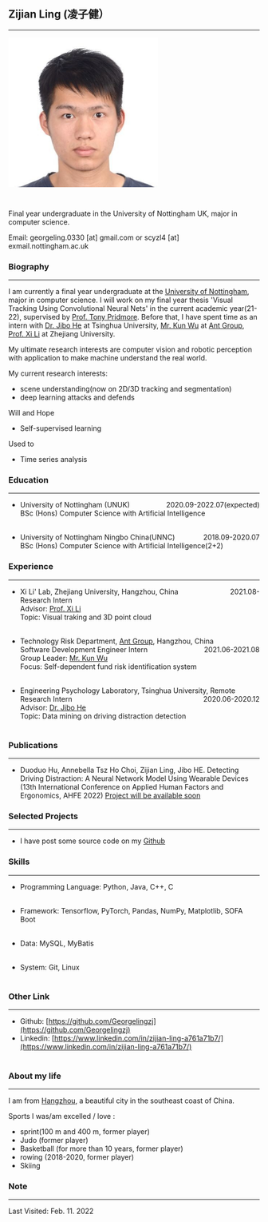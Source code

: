 ## Zijian Ling (凌子健）
------------------------------------------------------

<div style="height:330px;">
<img width="300" height="300" src="./data/self.jpg" style="float:left;" /><span style="float:left"></span></div>


Final year undergraduate in the University of Nottingham UK, major in computer science.


Email: georgeling.0330 [at] gmail.com or scyzl4 [at] exmail.nottingham.ac.uk


### Biography
---------------------------------
I am currently a final year undergraduate at the [University of Nottingham](https://www.nottingham.ac.uk), major in computer science. I will work on my final year thesis 'Visual Tracking Using Convolutional Neural Nets' in the current academic year(21-22), supervised by [Prof. Tony Pridmore](https://www.nottingham.ac.uk/computerscience/people/tony.pridmore). Before that, I have spent time as an intern with [Dr. Jibo He](https://www.psych.tsinghua.edu.cn/xlxxen/info/1071/1099.htm) at Tsinghua University, [Mr. Kun Wu](https://www.linkedin.com/in/kskywu/) at [Ant Group](https://www.antgroup.com/en), [Prof. Xi Li](https://person.zju.edu.cn/en/xilics) at Zhejiang University.

My ultimate research interests are computer vision and robotic perception with application to make machine understand the real world.

My current research interests:
- scene understanding(now on 2D/3D tracking and segmentation)
- deep learning attacks and defends

Will and Hope
- Self-supervised learning

Used to
- Time series analysis


### Education
--------------------------------

- University of Nottingham (UNUK)<span style="float:right;">2020.09-2022.07(expected)</span><br>
  BSc (Hons) Computer Science with Artificial Intelligence <br><br>

- University of Nottingham Ningbo China(UNNC)<span style="float:right;">2018.09-2020.07</span><br>
  BSc (Hons) Computer Science with Artificial Intelligence(2+2) <br>


### Experience
----------------------------------
- Xi Li' Lab, Zhejiang University, Hangzhou, China <span style="float:right;">2021.08-</span><br>
  Research Intern<br>
  Advisor: [Prof. Xi Li](https://person.zju.edu.cn/en/xilics)<br>
  Topic: Visual traking and 3D point cloud <br><br>

- Technology Risk Department, [Ant Group](https://www.antgroup.com/en), Hangzhou, China <span style="float:right;">2021.06-2021.08</span><br>
  Software Development Engineer Intern <br>
  Group Leader: [Mr. Kun Wu](https://www.linkedin.com/in/kskywu/)<br>
  Focus: Self-dependent fund risk identification system <br><br>

- Engineering Psychology Laboratory, Tsinghua University, Remote <span style="float:right;">2020.06-2020.12</span><br>
  Research Intern<br>
  Advisor:  [Dr. Jibo He](https://www.psych.tsinghua.edu.cn/xlxxen/info/1071/1099.htm)<br>
  Topic: Data mining on driving distraction detection <br><br>

### Publications
----------------------------
- Duoduo Hu, Annebella Tsz Ho Choi, Zijian Ling, Jibo HE. Detecting Driving Distraction: A Neural Network Model Using Wearable Devices (13th International Conference on Applied Human Factors and Ergonomics, AHFE 2022) [Project will be available soon]()

### Selected Projects
----------------------------
- I have post some source code on my [Github](https://github.com/Georgelingzj)

### Skills
-----------------------------
- Programming Language:
    Python, Java, C++, C <br><br>

- Framework:
  Tensorflow, PyTorch, Pandas, NumPy, Matplotlib, SOFA Boot <br><br>

- Data:
  MySQL, MyBatis <br><br>

- System:
  Git, Linux<br><br>

### Other Link
----------------------------
- Github: [https://github.com/Georgelingzj](https://github.com/Georgelingzj)
- Linkedin: [https://www.linkedin.com/in/zijian-ling-a761a71b7/](https://www.linkedin.com/in/zijian-ling-a761a71b7/)<br><br>

### About my life
-------------------------
I am from [Hangzhou](https://en.wikipedia.org/wiki/Hangzhou), a beautiful city in the southeast coast of China.

Sports I was/am excelled / love :
- sprint(100 m and 400 m, former player)
- Judo (former player)
- Basketball (for more than 10 years, former player)
- rowing (2018-2020, former player)
- Skiing


### Note
---------------------------


Last Visited: Feb. 11. 2022




